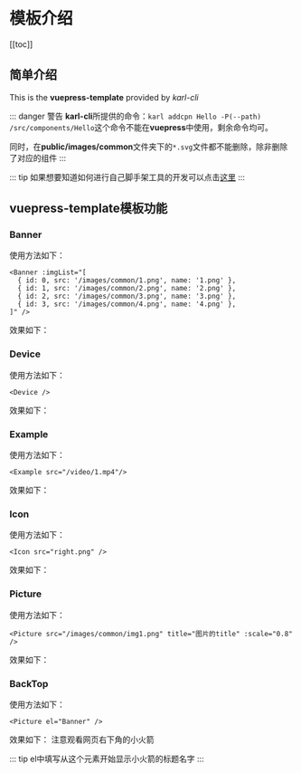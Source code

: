 # 模板介绍

[[toc]]

## 简单介绍

This is the **vuepress-template** provided by *karl-cli*

::: danger 警告
**karl-cli**所提供的命令：`karl addcpn Hello -P(--path) /src/components/Hello`这个命令不能在**vuepress**中使用，剩余命令均可。

同时，在**public/images/common**文件夹下的`*.svg`文件都不能删除，除非删除了对应的组件
:::

::: tip 
如果想要知道如何进行自己脚手架工具的开发可以点击[这里]()
:::

## vuepress-template模板功能

### Banner
使用方法如下：
``` vue
<Banner :imgList="[
  { id: 0, src: '/images/common/1.png', name: '1.png' },
  { id: 1, src: '/images/common/2.png', name: '2.png' },
  { id: 2, src: '/images/common/3.png', name: '3.png' },
  { id: 3, src: '/images/common/4.png', name: '4.png' },
]" />
```

效果如下：

<Banner :imgList="[
  { id: 0, src: '/images/common/img1.png', name: 'img1.png' },
  { id: 1, src: '/images/common/img2.png', name: 'img2.png' },
  { id: 2, src: '/images/common/img3.png', name: 'img3.png' },
  { id: 3, src: '/images/common/img4.png', name: 'img4.png' },
]" />


### Device
使用方法如下：
``` vue
<Device />
```

效果如下：

<Device />

### Example
使用方法如下：
``` vue
<Example src="/video/1.mp4"/>
```

效果如下：

<Example src="/video/1.mp4"/>

### Icon
使用方法如下：
``` vue
<Icon src="right.png" />
```

效果如下：

<Icon src="right.png" />

### Picture
使用方法如下：
``` vue
<Picture src="/images/common/img1.png" title="图片的title" :scale="0.8" />
```

效果如下：

<Picture src="/images/common/img1.png" title="图片的title" :scale="0.8" />

### BackTop
使用方法如下：
``` vue
<Picture el="Banner" />
```

效果如下：
注意观看网页右下角的小火箭

<BackTop el="Device" />

::: tip
el中填写从这个元素开始显示小火箭的标题名字
:::